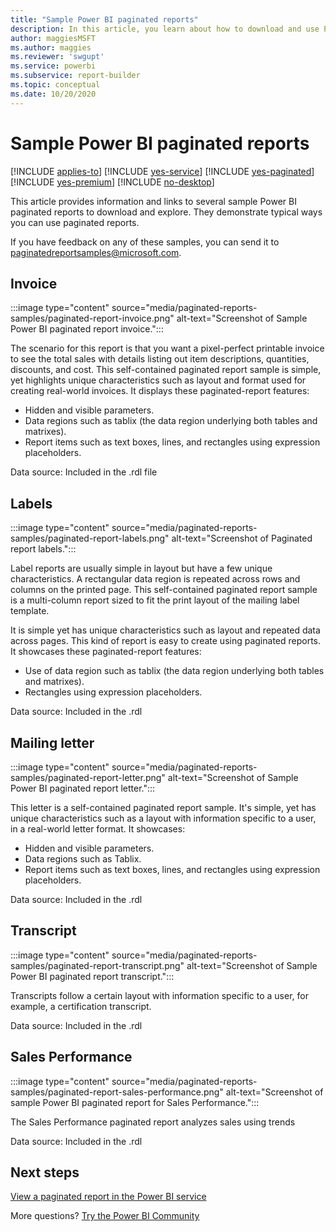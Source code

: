 ```yaml
---
title: "Sample Power BI paginated reports"
description: In this article, you learn about how to download and use Power BI paginated reports.
author: maggiesMSFT
ms.author: maggies
ms.reviewer: 'swgupt'
ms.service: powerbi
ms.subservice: report-builder
ms.topic: conceptual
ms.date: 10/20/2020
---
```


# Sample Power BI paginated reports


[!INCLUDE [applies-to](../includes/applies-to.md)] [!INCLUDE [yes-service](../includes/yes-service.md)] [!INCLUDE [yes-paginated](../includes/yes-paginated.md)] [!INCLUDE [yes-premium](../includes/yes-premium.md)] [!INCLUDE [no-desktop](../includes/no-desktop.md)]

This article provides information and links to several sample Power BI paginated reports to download and explore. They demonstrate typical ways you can use paginated reports.

If you have feedback on any of these samples, you can send it to [paginatedreportsamples@microsoft.com](mailto:paginatedreportsamples@microsoft.com).


## Invoice

:::image type="content" source="media/paginated-reports-samples/paginated-report-invoice.png" alt-text="Screenshot of Sample Power BI paginated report invoice.":::

The scenario for this report is that you want a pixel-perfect printable invoice to see the total sales with details listing out item descriptions, quantities, discounts, and cost. This self-contained paginated report sample is simple, yet highlights unique characteristics such as layout and format used for creating real-world invoices. It displays these paginated-report features:

- Hidden and visible parameters.
- Data regions such as tablix (the data region underlying both tables and matrixes).
- Report items such as text boxes, lines, and rectangles using expression placeholders.

Data source: Included in the .rdl file

## Labels

:::image type="content" source="media/paginated-reports-samples/paginated-report-labels.png" alt-text="Screenshot of Paginated report labels.":::

Label reports are usually simple in layout but have a few unique characteristics. A rectangular data region is repeated across rows and columns on the printed page. This self-contained paginated report sample is a multi-column report sized to fit the print layout of the mailing label template. 

It is simple yet has unique characteristics such as layout and repeated data across pages. This kind of report is easy to create using paginated reports. It showcases these paginated-report features: 

- Use of data region such as tablix (the data region underlying both tables and matrixes).
- Rectangles using expression placeholders.

Data source: Included in the .rdl

## Mailing letter

:::image type="content" source="media/paginated-reports-samples/paginated-report-letter.png" alt-text="Screenshot of Sample Power BI paginated report letter.":::

This letter is a self-contained paginated report sample. It's simple, yet has unique characteristics such as a layout with information specific to a user, in a real-world letter format. It showcases:

- Hidden and visible parameters.
- Data regions such as Tablix.
- Report items such as text boxes, lines, and rectangles using expression placeholders.

Data source: Included in the .rdl

## Transcript

:::image type="content" source="media/paginated-reports-samples/paginated-report-transcript.png" alt-text="Screenshot of Sample Power BI paginated report transcript.":::

Transcripts follow a certain layout with information specific to a user, for example, a certification transcript.​

Data source: Included in the .rdl

## Sales Performance

:::image type="content" source="media/paginated-reports-samples/paginated-report-sales-performance.png" alt-text="Screenshot of sample Power BI paginated report for Sales Performance.":::

The Sales Performance paginated report analyzes sales using trends

Data source: Included in the .rdl
  
## Next steps

[View a paginated report in the Power BI service](../consumer/paginated-reports-view-power-bi-service.md)

More questions? [Try the Power BI Community](https://community.powerbi.com/)